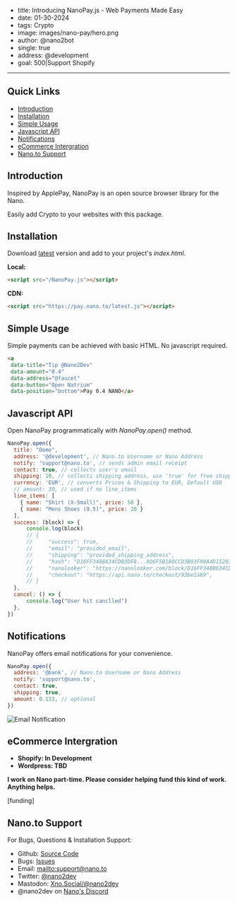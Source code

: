 - title: Introducing NanoPay.js - Web Payments Made Easy
- date: 01-30-2024
- tags: Crypto
- image: images/nano-pay/hero.png
- author: @nano2bot
- single: true
- address: @development
- goal: 500|Support Shopify

-----

## Quick Links

- [Introduction](#introduction)
- [Installation](#installation)
- [Simple Usage](#simple-started)
- [Javascript API](#javascript-api)
- [Notifications](#notifications)
- [eCommerce Intergration](#e-commerce-intergration)
- [Nano.to Support](#support)

## Introduction

Inspired by ApplePay, NanoPay is an open source browser library for the Nano. 

Easily add Crypto to your websites with this package.

## Installation

Download [latest](https://raw.githubusercontent.com/fwd/nano-pay/master/latest.js) version and add to your project's *index.html*.

**Local:**
```html
<script src="/NanoPay.js"></script>
```

**CDN:**
```html
<script src="https://pay.nano.to/latest.js"></script>
```

## Simple Usage

Simple payments can be achieved with basic HTML. No javascript required. 

```html
<a 
 data-title="Tip @Nano2Dev" 
 data-amount="0.4" 
 data-address="@faucet" 
 data-button="Open Natrium" 
 data-position="bottom">Pay 0.4 NANO</a>
```

## Javascript API

Open NanoPay programmatically with *NanoPay.open()* method.

```javascript
NanoPay.open({ 
  title: "Demo",
  address: '@development', // Nano.to Username or Nano Address
  notify: 'support@nano.to', // sends admin email receipt
  contact: true, // collects user's email
  shipping: 10, // collects shipping address, use 'true' for free shipping
  currency: 'EUR', // converts Prices & Shipping to EUR, Default USD
  // amount: 30, // used if no line_items
  line_items: [
    { name: "Shirt (X-Small)", price: 50 }, 
    { name: "Mens Shoes (9.5)", price: 20 }
  ],
  success: (block) => {
      console.log(block)
      // {
      //     "success": true,
      //     "email": "provided_email",
      //     "shipping": "provided_shipping_address",
      //     "hash": "D16FF348B634CDB3DF8...9D6F5B180CCD3B93F99A4D15203",
      //     "nanolooker": "https://nanolooker.com/block/D16FF348B634CDB3DF8...9D6F5B180CCD3B93F99A4D15203"
      //     "checkout": "https://api.nano.to/checkout/93be1ab9",
      // }
  },
  cancel: () => {
      console.log("User hit canclled")
  },
})
```

## Notifications

NanoPay offers email notifications for your convenience. 

```javascript
NanoPay.open({ 
  address: '@bank', // Nano.to Username or Nano Address
  notify: 'support@nano.to',
  contact: true,
  shipping: true,
  amount: 0.133, // optional
})
```

![Email Notification](../../images/nano-pay/email.png)

## eCommerce Intergration

- **Shopify: In Development**
- **Wordpress: TBD**

**I work on Nano part-time. Please consider helping fund this kind of work. Anything helps.**

[funding]

## Nano.to Support

For Bugs, Questions & Installation Support:

- Github: [Source Code](https://github.com/fwd/nano-pay)
- Bugs: [Issues](https://github.com/fwd/nano-pay/issues)
- Email: [mailto:support@nano.to](support@nano.to)
- Twitter: [@nano2dev](https://twitter.com/nano2dev)
- Mastodon: [Xno.Social/@nano2dev](https://xno.social/@nano2dev)
- @nano2dev on [Nano's Discord](https://discord.com/invite/RNAE2R9) 

